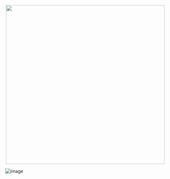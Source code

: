<p align="center"><img src= "https://user-images.githubusercontent.com/66701331/235331314-5e1213c4-9723-4297-8d9e-8e5f6db7c0eb.png" width="500" height="500" ></p>


![image](https://user-images.githubusercontent.com/66701331/235330771-5fd7510f-15db-4ecd-9108-f039b6525c5d.png)
